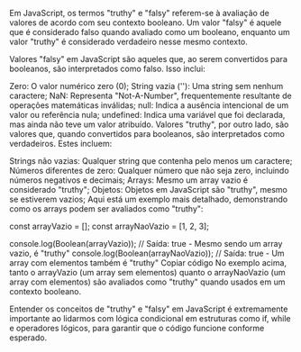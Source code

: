Em JavaScript, os termos "truthy" e "falsy" referem-se à avaliação de valores de acordo com seu contexto booleano. Um valor "falsy" é aquele que é considerado falso quando avaliado como um booleano, enquanto um valor "truthy" é considerado verdadeiro nesse mesmo contexto.

Valores "falsy" em JavaScript são aqueles que, ao serem convertidos para booleanos, são interpretados como falso. Isso inclui:

Zero: O valor numérico zero (0);
String vazia (''): Uma string sem nenhum caractere;
NaN: Representa "Not-A-Number", frequentemente resultante de operações matemáticas inválidas;
null: Indica a ausência intencional de um valor ou referência nula;
undefined: Indica uma variável que foi declarada, mas ainda não teve um valor atribuído.
Valores "truthy", por outro lado, são valores que, quando convertidos para booleanos, são interpretados como verdadeiros. Estes incluem:

Strings não vazias: Qualquer string que contenha pelo menos um caractere;
Números diferentes de zero: Qualquer número que não seja zero, incluindo números negativos e decimais;
Arrays: Mesmo um array vazio é considerado "truthy";
Objetos: Objetos em JavaScript são "truthy", mesmo se estiverem vazios;
Aqui está um exemplo mais detalhado, demonstrando como os arrays podem ser avaliados como "truthy":

const arrayVazio = [];
const arrayNaoVazio = [1, 2, 3];

console.log(Boolean(arrayVazio)); // Saída: true - Mesmo sendo um array vazio, é "truthy"
console.log(Boolean(arrayNaoVazio)); // Saída: true - Um array com elementos também é "truthy"
Copiar código
No exemplo acima, tanto o arrayVazio (um array sem elementos) quanto o arrayNaoVazio (um array com elementos) são avaliados como "truthy" quando usados em um contexto booleano.

Entender os conceitos de "truthy" e "falsy" em JavaScript é extremamente importante ao lidarmos com lógica condicional em estruturas como if, while e operadores lógicos, para garantir que o código funcione conforme esperado.